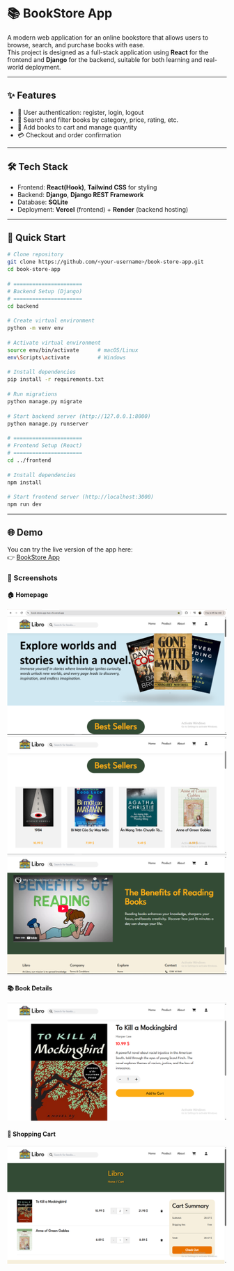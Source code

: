 # 📚 BookStore App

A modern web application for an online bookstore that allows users to browse, search, and purchase books with ease.  
This project is designed as a full-stack application using **React** for the frontend and **Django** for the backend, suitable for both learning and real-world deployment.

---

## ✨ Features

- 🔐 User authentication: register, login, logout
- 🔎 Search and filter books by category, price, rating, etc.
- 🛒 Add books to cart and manage quantity
- 💳 Checkout and order confirmation

---

## 🛠️ Tech Stack

- Frontend: **React(Hook)**, **Tailwind CSS** for styling
- Backend: **Django**, **Django REST Framework**
- Database: **SQLite**
- Deployment: **Vercel** (frontend) + **Render** (backend hosting)

---

## 🚀 Quick Start

```bash
# Clone repository
git clone https://github.com/<your-username>/book-store-app.git
cd book-store-app

# ======================
# Backend Setup (Django)
# ======================
cd backend

# Create virtual environment
python -m venv env

# Activate virtual environment
source env/bin/activate      # macOS/Linux
env\Scripts\activate         # Windows

# Install dependencies
pip install -r requirements.txt

# Run migrations
python manage.py migrate

# Start backend server (http://127.0.0.1:8000)
python manage.py runserver

# ======================
# Frontend Setup (React)
# ======================
cd ../frontend

# Install dependencies
npm install

# Start frontend server (http://localhost:3000)
npm run dev
```

---

## 🌐 Demo

You can try the live version of the app here:  
👉 [BookStore App](https://book-store-app-two-chi.vercel.app)

### 🔎 Screenshots

#### 🏠 Homepage

![Homepage](./assets/demo/homepage1.png)
![Homepage](./assets/demo/homepage2.png)
![Homepage](./assets/demo/homepage3.png)

#### 📚 Book Details

![Book Details](./assets/demo/book-details.png)

#### 🛒 Shopping Cart

![Shopping Cart](./assets/demo/cart.png)
